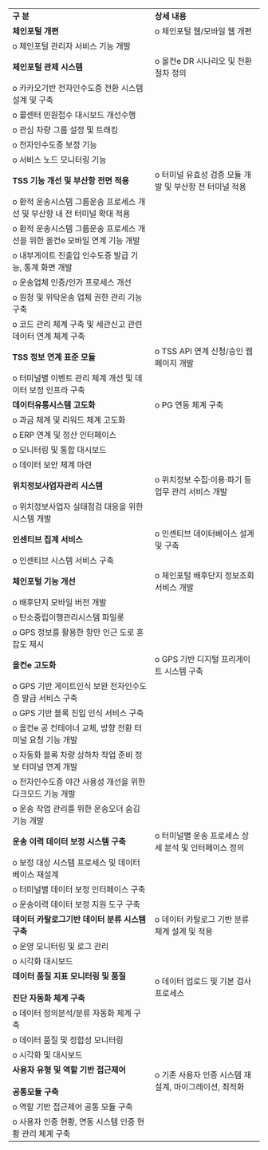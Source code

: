 
|                                                 |                                   |
| ----------------------------------------------- | --------------------------------- |
| **구 분**                                         | **상세 내용**                         |
| **체인포털 개편**                                     | o 체인포털 웹/모바일 웹 개편                 |
| o 체인포털 관리자 서비스 기능 개발                            |                                   |
| **체인포털 관제 시스템**                                 | o 올컨e DR 시나리오 및 전환 절차 정의          |
| o 카카오기반 전자인수도증 전환 시스템 설계 및 구축                   |                                   |
| o 콜센터 민원접수 대시보드 개선수행                            |                                   |
| o 관심 차량 그룹 설정 및 트래킹                             |                                   |
| o 전자인수도증 보정 기능                                  |                                   |
| o 서비스 노드 모니터링 기능                                |                                   |
| **TSS 기능 개선 및 부산항 전면 적용**                       | o 터미널 유효성 검증 모듈 개발 및 부산항 전 터미널 적용 |
| o 환적 운송시스템 그룹운송 프로세스 개선 및 부산항 내 전 터미널 확대 적용     |                                   |
| o 환적 운송시스템 그룹운송 프로세스 개선을 위한 올컨e 모바일 연계 기능 개발    |                                   |
| o 내부게이트 진출입 인수도증 발급 기능, 통계 화면 개발                |                                   |
| o 운송업체 인증/인가 프로세스 개선                            |                                   |
| o 원청 및 위탁운송 업체 권한 관리 기능 구축                      |                                   |
| o 코드 관리 체계 구축 및 세관신고 관련 데이터 연계 체계 구축            |                                   |
| **TSS 정보 연계 표준 모듈**                             | o TSS API 연계 신청/승인 웹페이지 개발        |
| o 터미널별 이벤트 관리 체계 개선 및 데이터 보정 인프라 구축             |                                   |
| **데이터유통시스템 고도화**                                | o PG 연동 체계 구축                     |
| o 과금 체계 및 리워드 체계 고도화                            |                                   |
| o ERP 연계 및 정산 인터페이스                             |                                   |
| o 모니터링 및 통합 대시보드                                |                                   |
| o 데이터 보안 체계 마련                                  |                                   |
| **위치정보사업자관리 시스템**                               | o 위치정보 수집·이용·파기 등 업무 관리 서비스 개발    |
| o 위치정보사업자 실태점검 대응을 위한 시스템 개발                    |                                   |
| **인센티브 집계 서비스**                                 | o 인센티브 데이터베이스 설계 및 구축             |
| o 인센티브 시스템 서비스 구축                               |                                   |
| **체인포털 기능 개선**                                  | o 체인포털 배후단지 정보조회서비스 개발            |
| o 배후단지 모바일 버전 개발                                |                                   |
| o 탄소중립이행관리시스템 파일롯                               |                                   |
| o GPS 정보를 활용한 항만 인근 도로 혼잡도 제시                   |                                   |
| **올컨e 고도화**                                     | o GPS 기반 디지털 프리게이트 시스템 구축         |
| o GPS 기반 게이트인식 보완 전자인수도증 발급 서비스 구축              |                                   |
| o GPS 기반 블록 진입 인식 서비스 구축                        |                                   |
| o 올컨e 공 컨테이너 교체, 방향 전환 터미널 요청 기능 개발             |                                   |
| o 자동화 블록 차량 상하차 작업 준비 정보 터미널 연계 개발              |                                   |
| o 전자인수도증 야간 사용성 개선을 위한 다크모드 기능 개발               |                                   |
| o 운송 작업 관리를 위한 운송오더 숨김 기능 개발                    |                                   |
| **운송 이력 데이터 보정 시스템 구축**                         | o 터미널별 운송 프로세스 상세 분석 및 인터페이스 정의   |
| o 보정 대상 시스템 프로세스 및 데이터베이스 재설계                   |                                   |
| o 터미널별 데이터 보정 인터페이스 구축                          |                                   |
| o 운송이력 데이터 보정 지원 도구 구축                          |                                   |
| **데이터 카탈로그기반 데이터 분류 시스템 구축**                    | o 데이터 카탈로그 기반 분류 체계 설계 및 적용       |
| o 운영 모니터링 및 로그 관리                               |                                   |
| o 시각화 대시보드                                      |                                   |
| **데이터 품질 지표 모니터링 및 품질**<br><br>**진단 자동화 체계 구축** | o 데이터 업로드 및 기본 검사 프로세스            |
| o 데이터 정의분석/분류 자동화 체계 구축                         |                                   |
| o 데이터 품질 및 정합성 모니터링                             |                                   |
| o 시각화 및 대시보드                                    |                                   |
| **사용자 유형 및 역할 기반 접근제어**<br><br>**공통모듈 구축**      | o 기존 사용자 인증 시스템 재설계, 마이그레이션, 최적화  |
| o 역할 기반 접근제어 공통 모듈 구축                           |                                   |
| o 사용자 인증 현황, 연동 시스템 인증 현황 관리 체계 구축              |                                   |
